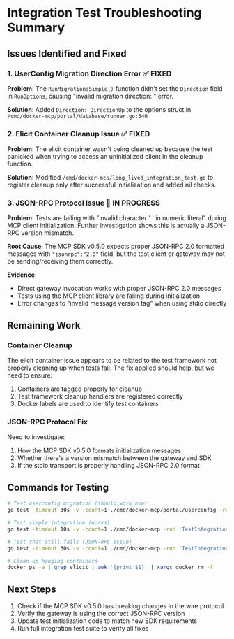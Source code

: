 # Integration Test Troubleshooting Summary

## Issues Identified and Fixed

### 1. UserConfig Migration Direction Error ✅ FIXED

**Problem**: The `RunMigrationsSimple()` function didn't set the `Direction` field in `RunOptions`, causing "invalid migration direction: " error.

**Solution**: Added `Direction: DirectionUp` to the options struct in `/cmd/docker-mcp/portal/database/runner.go:340`

### 2. Elicit Container Cleanup Issue ✅ FIXED

**Problem**: The elicit container wasn't being cleaned up because the test panicked when trying to access an uninitialized client in the cleanup function.

**Solution**: Modified `/cmd/docker-mcp/long_lived_integration_test.go` to register cleanup only after successful initialization and added nil checks.

### 3. JSON-RPC Protocol Issue 🔄 IN PROGRESS

**Problem**: Tests are failing with "invalid character ' ' in numeric literal" during MCP client initialization. Further investigation shows this is actually a JSON-RPC version mismatch.

**Root Cause**: The MCP SDK v0.5.0 expects proper JSON-RPC 2.0 formatted messages with `"jsonrpc":"2.0"` field, but the test client or gateway may not be sending/receiving them correctly.

**Evidence**:

- Direct gateway invocation works with proper JSON-RPC 2.0 messages
- Tests using the MCP client library are failing during initialization
- Error changes to "invalid message version tag" when using stdio directly

## Remaining Work

### Container Cleanup

The elicit container issue appears to be related to the test framework not properly cleaning up when tests fail. The fix applied should help, but we need to ensure:

1. Containers are tagged properly for cleanup
2. Test framework cleanup handlers are registered correctly
3. Docker labels are used to identify test containers

### JSON-RPC Protocol Fix

Need to investigate:

1. How the MCP SDK v0.5.0 formats initialization messages
2. Whether there's a version mismatch between the gateway and SDK
3. If the stdio transport is properly handling JSON-RPC 2.0 format

## Commands for Testing

```bash
# Test userconfig migration (should work now)
go test -timeout 30s -v -count=1 ./cmd/docker-mcp/portal/userconfig -run 'TestIntegrationTestSuite'

# Test simple integration (works)
go test -timeout 10s -v -count=1 ./cmd/docker-mcp -run 'TestIntegrationVersion'

# Test that still fails (JSON-RPC issue)
go test -timeout 30s -v -count=1 ./cmd/docker-mcp -run 'TestIntegrationCallToolClickhouse'

# Clean up hanging containers
docker ps -a | grep elicit | awk '{print $1}' | xargs docker rm -f
```

## Next Steps

1. Check if the MCP SDK v0.5.0 has breaking changes in the wire protocol
2. Verify the gateway is using the correct JSON-RPC version
3. Update test initialization code to match new SDK requirements
4. Run full integration test suite to verify all fixes
